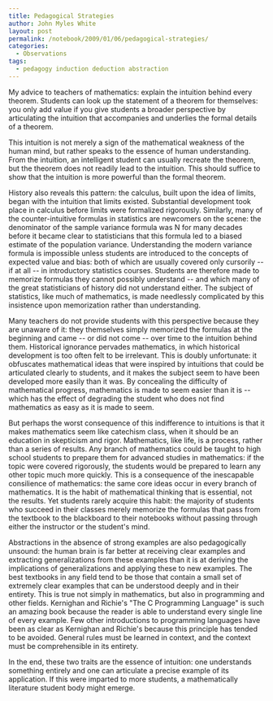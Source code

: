 ```yaml
---
title: Pedagogical Strategies
author: John Myles White
layout: post
permalink: /notebook/2009/01/06/pedagogical-strategies/
categories:
  - Observations
tags:
  - pedagogy induction deduction abstraction
---
```


My advice to teachers of mathematics: explain the intuition behind every theorem. Students can look up the statement of a theorem for themselves: you only add value if you give students a broader perspective by articulating the intuition that accompanies and underlies the formal details of a theorem.

This intuition is not merely a sign of the mathematical weakness of the human mind, but rather speaks to the essence of human understanding. From the intuition, an intelligent student can usually recreate the theorem, but the theorem does not readily lead to the intuition. This should suffice to show that the intuition is more powerful than the formal theorem.

History also reveals this pattern: the calculus, built upon the idea of limits, began with the intuition that limits existed. Substantial development took place in calculus before limits were formalized rigorously. Similarly, many of the counter-intuitive formulas in statistics are newcomers on the scene: the denominator of the sample variance formula was N for many decades before it became clear to statisticians that this formula led to a biased estimate of the population variance. Understanding the modern variance formula is impossible unless students are introduced to the concepts of expected value and bias: both of which are usually covered only cursorily -- if at all -- in introductory statistics courses. Students are therefore made to memorize formulas they cannot possibly understand -- and which many of the great statisticians of history did not understand either. The subject of statistics, like much of mathematics, is made needlessly complicated by this insistence upon memorization rather than understanding.

Many teachers do not provide students with this perspective because they are unaware of it: they themselves simply memorized the formulas at the beginning and came -- or did not come -- over time to the intuition behind them. Historical ignorance pervades mathematics, in which historical development is too often felt to be irrelevant. This is doubly unfortunate: it obfuscates mathematical ideas that were inspired by intuitions that could be articulated clearly to students, and it makes the subject seem to have been developed more easily than it was. By concealing the difficulty of mathematical progress, mathematics is made to seem easier than it is -- which has the effect of degrading the student who does not find mathematics as easy as it is made to seem.

But perhaps the worst consequence of this indifference to intuitions is that it makes mathematics seem like catechism class, when it should be an education in skepticism and rigor. Mathematics, like life, is a process, rather than a series of results. Any branch of mathematics could be taught to high school students to prepare them for advanced studies in mathematics: if the topic were covered rigorously, the students would be prepared to learn any other topic much more quickly. This is a consequence of the inescapable consilience of mathematics: the same core ideas occur in every branch of mathematics. It is the habit of mathematical thinking that is essential, not the results. Yet students rarely acquire this habit: the majority of students who succeed in their classes merely memorize the formulas that pass from the textbook to the blackboard to their notebooks without passing through either the instructor or the student's mind.

Abstractions in the absence of strong examples are also pedagogically unsound: the human brain is far better at receiving clear examples and extracting generalizations from these examples than it is at deriving the implications of generalizations and applying these to new examples. The best textbooks in any field tend to be those that contain a small set of extremely clear examples that can be understood deeply and in their entirety. This is true not simply in mathematics, but also in programming and other fields. Kernighan and Richie's "The C Programming Language" is such an amazing book because the reader is able to understand every single line of every example. Few other introductions to programming languages have been as clear as Kernighan and Richie's because this principle has tended to be avoided. General rules must be learned in context, and the context must be comprehensible in its entirety.

In the end, these two traits are the essence of intuition: one understands something entirely and one can articulate a precise example of its application. If this were imparted to more students, a mathematically literature student body might emerge.
